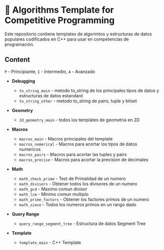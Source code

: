 # :pushpin: Algorithms Template for Competitive Programming

Este repositorio contiene templates de algorimtos y estructuras de datos populares codificados en C++ para usar en competencias de programación.

## Content

`P` - Principiante, `I` - Intermedio, `A` - Avanzado

* **Debugging**
    * `to_string_main` - metodo to_string de los principales tipos de datos y estructuras de datos estandard
    * `to_string_other` - metodo to_string de pairs, tuple y bitset

* **Geometry**
    * `2d_geometry_main` - todos los templates de geometria en 2D

* **Macros**
    * `macros_main` - Macros principales del template
    * `macros_numerical` - Macros para acortar los tipos de datos numericos
    * `macros_pairs` - Macros para acortar las tuples y pairs
    * `macros_precise` - Macros para acortar la precision de decimales

* **Math**
    * `math_check_prime` - Test de Primalidad de un numero
    * `math_divisors` - Obtener todos los divisores de un numero
    * `math_gcd` - Maximo comun divisor
    * `math_lcm` - Minimo comun multiplo
    * `math_prime_factors` - Obtener los factores primos de un numero
    * `math_sieve` - Todos los numeros primos en un rango dado

* **Query Range**
    * `query_range_segment_tree` - Estructura de datos Segment Tree

* **Template**
    * `template_main` - C++ Template
 